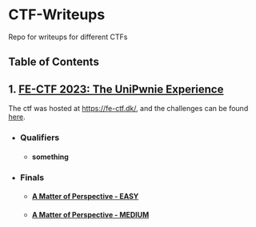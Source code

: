 # CTF-Writeups
Repo for writeups for different CTFs

## Table of Contents
## 1. [FE-CTF 2023: The UniPwnie Experience](./FE-CTF_2023)
  The ctf was hosted at https://fe-ctf.dk/, and the challenges can be found [here](https://github.com/FE-CTF/2023).
   * ### Qualifiers
     - #### something
   * ### Finals
     - #### [A Matter of Perspective - EASY](./FE-CTF_2023/Finals/A-Matter-of-Perspective_Easy)
     - #### [A Matter of Perspective - MEDIUM](./FE-CTF_2023/Finals/A-Matter-of-Perspective_Medium)

